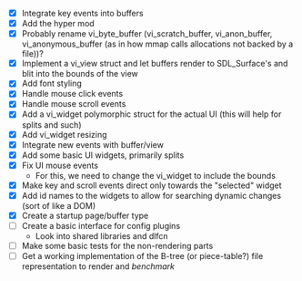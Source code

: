 - [X] Integrate key events into buffers
- [X] Add the hyper mod
- [X] Probably rename vi_byte_buffer (vi_scratch_buffer, vi_anon_buffer, vi_anonymous_buffer (as in how mmap calls allocations not backed by a file))?
- [X] Implement a vi_view struct and let buffers render to SDL_Surface's and blit into the bounds of the view
- [X] Add font styling
- [X] Handle mouse click events
- [X] Handle mouse scroll events
- [X] Add a vi_widget polymorphic struct for the actual UI (this will help for splits and such)
- [X] Add vi_widget resizing
- [X] Integrate new events with buffer/view
- [X] Add some basic UI widgets, primarily splits
- [X] Fix UI mouse events
  - For this, we need to change the vi_widget to include the bounds
- [X] Make key and scroll events direct only towards the "selected" widget
- [X] Add id names to the widgets to allow for searching dynamic changes (sort of like a DOM)
- [X] Create a startup page/buffer type
- [ ] Create a basic interface for config plugins
  - Look into shared libraries and dlfcn
- [ ] Make some basic tests for the non-rendering parts
- [ ] Get a working implementation of the B-tree (or piece-table?) file representation to render and *benchmark*
